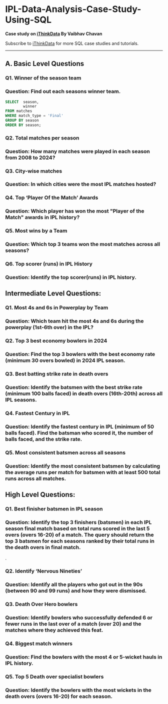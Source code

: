 # IPL-Data-Analysis-Case-Study-Using-SQL

**Case study on [iThinkData](https://www.youtube.com/@iThinkData) By Vaibhav Chavan**

Subscribe to [iThinkData](https://www.youtube.com/@iThinkData) for more SQL case studies and tutorials.

---

## A. Basic Level Questions

### Q1. Winner of the season team
### Question: Find out each seasons winner team.

```sql
SELECT  season, 
        winner 
FROM matches
WHERE match_type = 'Final'
GROUP BY season
ORDER BY season;
```









### Q2. Total matches per season
### Question: How many matches were played in each season from 2008 to 2024?



















### Q3. City-wise matches
### Question: In which cities were the most IPL matches hosted?











### Q4. Top ‘Player Of the Match’ Awards
### Question: Which player has won the most "Player of the Match" awards in IPL history?

### Q5. Most wins by a Team
### Question: Which top 3 teams won the most matches across all seasons?

### Q6. Top scorer (runs) in IPL History
### Question: Identify the top scorer(runs) in IPL history.










## Intermediate Level Questions:

### Q1. Most 4s and 6s in Powerplay by Team
### Question: Which team hit the most 4s and 6s during the powerplay (1st-6th over) in the IPL?

### Q2. Top 3 best economy bowlers in 2024
### Question: Find the top 3 bowlers with the best economy rate (minimum 30 overs bowled) in 2024 IPL season.


### Q3. Best batting strike rate in death overs
### Question: Identify the batsmen with the best strike rate (minimum 100 balls faced) in death overs (16th-20th) across all IPL seasons.


### Q4. Fastest Century in IPL
### Question: Identify the fastest century in IPL (minimum of 50 balls faced). Find the batsman who scored it, the number of balls faced, and the strike rate.


### Q5. Most consistent batsmen across all seasons
### Question: Identify the most consistent batsmen by calculating the average runs per match for batsmen with at least 500 total runs across all matches.



## High Level Questions:
### Q1. Best finisher batsmen in IPL season
### Question: Identify the top 3 finishers (batsmen) in each IPL season final match based on total runs scored in the last 5 overs (overs 16-20) of a match. The query should return the top 3 batsmen for each seasons ranked   by their total runs in the death overs in final match.
.

### Q2. Identify ‘Nervous Nineties’
### Question: Identify all the players who got out in the 90s (between 90 and 99 runs) and how they were dismissed.


### Q3. Death Over Hero bowlers
### Question: Identify bowlers who successfully defended 6 or fewer runs in the last over of a match (over 20) and the matches where they achieved this feat.



### Q4. Biggest match winners
### Question: Find the bowlers with the most 4 or 5-wicket hauls in IPL history.


### Q5. Top 5 Death over specialist bowlers
### Question: Identify the bowlers with the most wickets in the death overs (overs 16-20) for each season.


